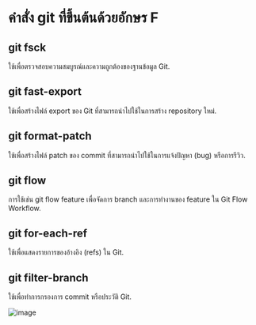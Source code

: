 # คำสั่ง git ที่ขึ้นต้นด้วยอักษร F
## git fsck
ใช้เพื่อตรวจสอบความสมบูรณ์และความถูกต้องของฐานข้อมูล Git.
## git fast-export
ใช้เพื่อสร้างไฟล์ export ของ Git ที่สามารถนำไปใช้ในการสร้าง repository ใหม่.
## git format-patch
ใช้เพื่อสร้างไฟล์ patch ของ commit ที่สามารถนำไปใช้ในการแจ้งปัญหา (bug) หรือการรีวิว.
## git flow
การใช้เช่น git flow feature เพื่อจัดการ branch และการทำงานของ feature ใน Git Flow Workflow.
## git for-each-ref
ใช้เพื่อแสดงรายการของอ้างอิง (refs) ใน Git.
## git filter-branch
ใช้เพื่อทำการกรองการ commit หรือประวัติ Git.

![image](https://github.com/Nitiphum7/Git_A-Z_Mission_65030130/assets/144196695/b19f58db-20d9-438b-ae48-36e7568d19fb)

